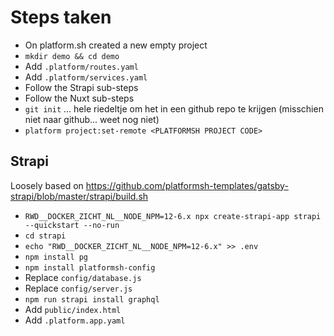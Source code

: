 # Steps taken

- On platform.sh created a new empty project
- `mkdir demo && cd demo`
- Add `.platform/routes.yaml`
- Add `.platform/services.yaml`
- Follow the Strapi sub-steps
- Follow the Nuxt sub-steps
- `git init` ... hele riedeltje om het in een github repo te krijgen (misschien niet naar github... weet nog niet)
- `platform project:set-remote <PLATFORMSH PROJECT CODE>`


## Strapi

Loosely based on https://github.com/platformsh-templates/gatsby-strapi/blob/master/strapi/build.sh

- `RWD__DOCKER_ZICHT_NL__NODE_NPM=12-6.x npx create-strapi-app strapi --quickstart --no-run`
- `cd strapi`
- `echo "RWD__DOCKER_ZICHT_NL__NODE_NPM=12-6.x" >> .env`
- `npm install pg`
- `npm install platformsh-config`
- Replace `config/database.js`
- Replace `config/server.js`
- `npm run strapi install graphql`
- Add `public/index.html`
- Add `.platform.app.yaml`
